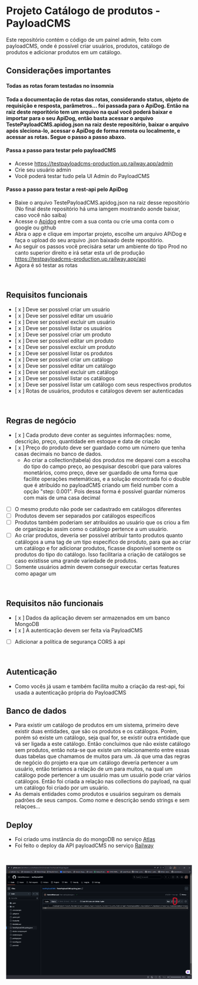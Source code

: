 # Projeto Catálogo de produtos - PayloadCMS

Este repositório contém o código de um painel admin, feito com payloadCMS, onde é possível criar usuários, produtos, catálogo de produtos e adicionar produtos em um catálogo. 
<br>

## Considerações importantes
#### Todas as rotas foram testadas no insomnia
#### Toda a documentação de rotas das rotas, considerando status, objeto de requisição e resposta, parâmetros... foi passada para o ApiDog. Então na raiz deste reporitório tem um arquivo na qual você poderá baixar e importar para o seu ApiDog, então basta acessar o arquivo TestePayloadCMS.apidog.json na raiz deste repositório, baixar o arquivo após sleciona-lo, acessar o ApiDog de forma remota ou localmente, e acessar as rotas. Segue o passo a passo abaxo. 

#### Passa a passo para testar pelo payloadCMS
 - Acesse https://testpayloadcms-production.up.railway.app/admin
 - Crie seu usuário admin
 - Você poderá testar tudo pela UI Admin do PayloadCMS

#### Passo a passo para testar a rest-api pelo ApiDog
- Baixe o arquivo TestePayloadCMS.apidog.json na raiz desse repositório (No final deste repositório há uma iamgem mostrando aonde baixar, caso você não saiba)
- Acesse o [Apidog](https://apidog.com/) entre com a sua conta ou crie uma conta com o google ou github
- Abra o app e clique em importar projeto, escolhe um arquivo APiDog e faça o upload do seu arquivo .json baixado deste repositório.
- Ao seguir os passos você precisára setar um ambiente do tipo Prod no canto superior direito e irá setar esta url de produção  https://testpayloadcms-production.up.railway.app/api
- Agora é só testar as rotas

<br>


## Requisitos funcionais

- [ x ] Deve ser possível criar um usuário
- [ x ] Deve ser possível editar um usuário
- [ x ] Deve ser possível excluir um usuário
- [ x ] Deve ser possível listar os usuários
- [ x ] Deve ser possível criar um produto
- [ x ] Deve ser possível editar um produto
- [ x ] Deve ser possível excluir um produto
- [ x ] Deve ser possível listar os produtos
- [ x ] Deve ser possível criar um catálogo
- [ x ] Deve ser possível editar um catálogo
- [ x ] Deve ser possível excluir um catálogo
- [ x ] Deve ser possível listar os catálogos
- [ x ] Deve ser possível listar um catálogo com seus respectivos produtos
- [ x ] Rotas de usuários, produtos e catálogos devem ser autenticadas
<br>
 
## Regras de negócio

- [ x ]  Cada produto deve conter as seguintes informações: nome, descrição, preço, quantidade em estoque e data de criação
- [ x ] Preço do produto deve ser guardado como um número que tenha casas decimais no banco de dados. 
  - Ao criar a collection(tabela) dos produtos me deparei com a escolha do tipo do campo preço, ao pesquisar descobri que para valores monetários, como preço, deve ser guardado de uma forma que facilite operações metemáticas, e a solução encontrada foi o double que é atribuído no payloadCMS criando um field number com a opção "step: 0.001". Pois dessa forma é possível guardar números com mais de uma casa decimal
- [ ] O mesmo produto não pode ser cadastrado em catálogos diferentes
- [ ] Produtos devem ser separados por catálogos específicos 
- [ ] Produtos também poderiam ser atribuídos ao usuário que os criou a fim de organização assim como o catálogo pertence a um usuário.
- [ ] Ao criar produtos, deveria ser possível atribuir tanto produtos quanto catálogos a uma tag de um tipo específico de produto, para que ao criar um catálogo e for adicionar produtos, ficasse disponível somente os produtos do tipo do catálogo. Isso facilitaria a criação de catálogos se caso existisse uma grande variedade de produtos. 
- [ ] Somente usuários admin devem conseguir executar certas features como apagar um

<br>

## Requisitos não funcionais

- [ x ] Dados da aplicação devem ser armazenados em um banco MongoDB
- [ x ] A autenticação devem ser feita via PayloadCMS
- [ ] Adicionar a política de segurança CORS à api 
<br>

## Autenticação
- Como vocês já usam e também facilita muito a criação da rest-api, foi usada a autenticação própria do PayloadCMS

## Banco de dados 

- Para existir um catálogo de produtos em um sistema, primeiro deve existir duas entidades, que são os produtos e os catálogos. Porém, porém só existe um catálogo, seja qual for, se existir outra entidade que vá ser ligada a este catálogo. Então concluímos que não existe catálogo sem produtos, então nota-se que existe um relacionamento entre essas duas tabelas que chamamos de muitos para um. Já que uma das regras de negócio do projeto era que um catálogo deveria pertencer a um usuário, então teríamos a relação de um para muitos, na qual um catálogo pode pertencer a um usuário mas um usuário pode criar vários catálogos. Então foi criada a relação nas collections do payload, na qual um catálogo foi criado por um usuário. 
- As demais entidades como produtos e usuários seguiram os demais padrões de seus campos. Como nome e descrição sendo strings e sem relaçoes...

## Deploy 
- Foi criado ums instância do do mongoDB no serviço [Atlas](https://www.mongodb.com/pt-br/cloud/atlas/register)
- Foi feito o deploy da API payloadCMS no serviço [Railway](https://railway.app)

<br>

![Captura de tela do projeto](print.png)
